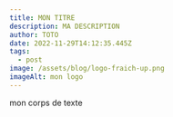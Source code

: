 ```yaml
---
title: MON TITRE
description: MA DESCRIPTION
author: TOTO
date: 2022-11-29T14:12:35.445Z
tags:
  - post
image: /assets/blog/logo-fraich-up.png
imageAlt: mon logo
---
```

m﻿on corps de texte